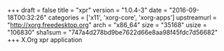 +++
draft = false
title = "xpr"
version = "1.0.4-3"
date = "2016-09-18T00:32:26"
categories = ['x11', 'xorg-core', 'xorg-apps']
upstreamurl = "http://xorg.freedesktop.org"
arch = "x86_64"
size = "35168"
usize = "106830"
sha1sum = "747a4d278bd9be7622d66e8aa98f45fdc7d56682"
+++
X.Org xpr application